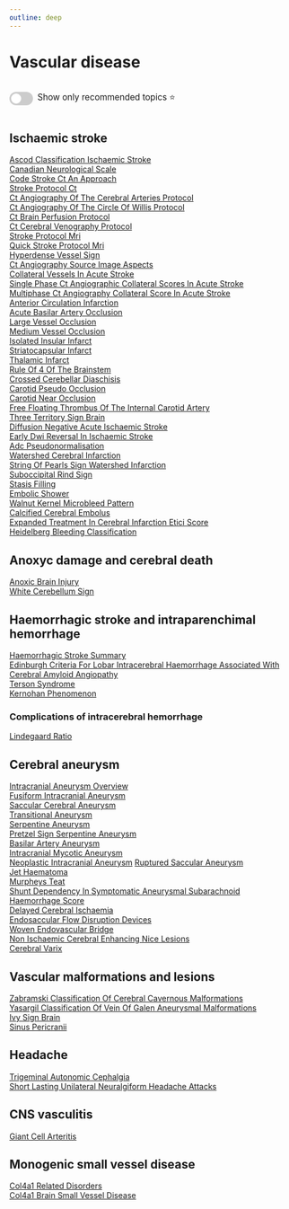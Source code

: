 ```yaml
---
outline: deep
---
```

<style>

.star-link-list {
  list-style-type: none !important;
  padding-left: 0 !important;
  margin-left: 0 !important;
}

.switch-container {
  display: flex;
  align-items: center;
  gap: 0.5rem;
  padding: 1rem 0;
  font-size: 0.95rem;
}

.switch {
  position: relative;
  display: inline-block;
  width: 42px;
  height: 24px;
}

.switch input {
  opacity: 0;
  width: 0;
  height: 0;
}

.slider {
  position: absolute;
  cursor: pointer;
  top: 0; left: 0; right: 0; bottom: 0;
  background-color: #ccc;
  border-radius: 24px;
  transition: 0.4s;
}

.slider:before {
  content: "";
  position: absolute;
  height: 18px;
  width: 18px;
  left: 3px;
  bottom: 3px;
  background-color: white;
  border-radius: 50%;
  transition: 0.4s;
}

input:checked + .slider {
  background-color: #42b983;
}

input:checked + .slider:before {
  transform: translateX(18px);
}

</style>

# Vascular disease

<div class="switch-container">
  <label class="switch">
    <input type="checkbox" id="toggle-stars">
    <span class="slider"></span>
  </label>
  <span>Show only recommended topics ⭐</span>
</div>

## Ischaemic stroke

[Ascod Classification Ischaemic Stroke](https://radiopaedia.org/articles/ascod-classification-ischaemic-stroke)  
[Canadian Neurological Scale](https://radiopaedia.org/articles/canadian-neurological-scale)  
[Code Stroke Ct An Approach](https://radiopaedia.org/articles/code-stroke-ct-an-approach)  
[Stroke Protocol Ct](https://radiopaedia.org/articles/stroke-protocol-ct)  
[Ct Angiography Of The Cerebral Arteries Protocol](https://radiopaedia.org/articles/ct-angiography-of-the-cerebral-arteries-protocol)  
[Ct Angiography Of The Circle Of Willis Protocol](https://radiopaedia.org/articles/ct-angiography-of-the-circle-of-willis-protocol)  
[Ct Brain Perfusion Protocol](https://radiopaedia.org/articles/ct-brain-perfusion-protocol)  
[Ct Cerebral Venography Protocol](https://radiopaedia.org/articles/ct-cerebral-venography-protocol)  
[Stroke Protocol Mri](https://radiopaedia.org/articles/stroke-protocol-mri)  
[Quick Stroke Protocol Mri](https://radiopaedia.org/articles/quick-stroke-protocol-mri)  
[Hyperdense Vessel Sign](https://radiopaedia.org/articles/hyperdense-vessel-sign)  
[Ct Angiography Source Image Aspects](https://radiopaedia.org/articles/ct-angiography-source-image-aspects)  
[Collateral Vessels In Acute Stroke](https://radiopaedia.org/articles/collateral-vessels-in-acute-stroke)  
[Single Phase Ct Angiographic Collateral Scores In Acute Stroke](https://radiopaedia.org/articles/single-phase-ct-angiographic-collateral-scores-in-acute-stroke-1)  
[Multiphase Ct Angiography Collateral Score In Acute Stroke](https://radiopaedia.org/articles/multiphase-ct-angiography-collateral-score-in-acute-stroke)  
[Anterior Circulation Infarction](https://radiopaedia.org/articles/anterior-circulation-infarction)  
[Acute Basilar Artery Occlusion](https://radiopaedia.org/articles/acute-basilar-artery-occlusion)  
[Large Vessel Occlusion](https://radiopaedia.org/articles/large-vessel-occlusion)  
[Medium Vessel Occlusion](https://radiopaedia.org/articles/medium-vessel-occlusion)  
[Isolated Insular Infarct](https://radiopaedia.org/articles/isolated-insular-infarct)  
[Striatocapsular Infarct](https://radiopaedia.org/articles/striatocapsular-infarct)  
[Thalamic Infarct](https://radiopaedia.org/articles/thalamic-infarct)  
[Rule Of 4 Of The Brainstem](https://radiopaedia.org/articles/rule-of-4-of-the-brainstem)  
[Crossed Cerebellar Diaschisis](https://radiopaedia.org/articles/crossed-cerebellar-diaschisis)  
[Carotid Pseudo Occlusion](https://radiopaedia.org/articles/carotid-pseudo-occlusion)  
[Carotid Near Occlusion](https://radiopaedia.org/articles/carotid-near-occlusion)  
[Free Floating Thrombus Of The Internal Carotid Artery](https://radiopaedia.org/articles/free-floating-thrombus-of-the-internal-carotid-artery)  
[Three Territory Sign Brain](https://radiopaedia.org/articles/three-territory-sign-brain)  
[Diffusion Negative Acute Ischaemic Stroke](https://radiopaedia.org/articles/diffusion-negative-acute-ischaemic-stroke)  
[Early Dwi Reversal In Ischaemic Stroke](https://radiopaedia.org/articles/early-dwi-reversal-in-ischaemic-stroke)  
[Adc Pseudonormalisation](https://radiopaedia.org/articles/adc-pseudonormalisation)  
[Watershed Cerebral Infarction](https://radiopaedia.org/articles/watershed-cerebral-infarction)  
[String Of Pearls Sign Watershed Infarction](https://radiopaedia.org/articles/string-of-pearls-sign-watershed-infarction)  
[Suboccipital Rind Sign](https://radiopaedia.org/articles/suboccipital-rind-sign)  
[Stasis Filling](https://radiopaedia.org/articles/stasis-filling)  
[Embolic Shower](https://radiopaedia.org/articles/embolic-shower-1)  
[Walnut Kernel Microbleed Pattern](https://radiopaedia.org/articles/walnut-kernel-microbleed-pattern)  
[Calcified Cerebral Embolus](https://radiopaedia.org/articles/calcified-cerebral-embolus-1)  
[Expanded Treatment In Cerebral Infarction Etici Score](https://radiopaedia.org/articles/expanded-treatment-in-cerebral-infarction-etici-score)  
[Heidelberg Bleeding Classification](https://radiopaedia.org/articles/heidelberg-bleeding-classification-1)  

## Anoxyc damage and cerebral death

[Anoxic Brain Injury](https://radiopaedia.org/articles/anoxic-brain-injury)  
[White Cerebellum Sign](https://radiopaedia.org/articles/white-cerebellum-sign)  

## Haemorrhagic stroke and intraparenchimal hemorrhage

[Haemorrhagic Stroke Summary](https://radiopaedia.org/articles/haemorrhagic-stroke-summary)  
[Edinburgh Criteria For Lobar Intracerebral Haemorrhage Associated With Cerebral Amyloid Angiopathy](https://radiopaedia.org/articles/edinburgh-criteria-for-lobar-intracerebral-haemorrhage-associated-with-cerebral-amyloid-angiopathy)  
[Terson Syndrome](https://radiopaedia.org/articles/terson-syndrome)  
[Kernohan Phenomenon](https://radiopaedia.org/articles/kernohan-phenomenon)  

### Complications of intracerebral hemorrhage

[Lindegaard Ratio](https://radiopaedia.org/articles/lindegaard-ratio)  

## Cerebral aneurysm

[Intracranial Aneurysm Overview](https://radiopaedia.org/articles/intracranial-aneurysm-overview)  
[Fusiform Intracranial Aneurysm](https://radiopaedia.org/articles/fusiform-intracranial-aneurysm)  
[Saccular Cerebral Aneurysm](https://radiopaedia.org/articles/saccular-cerebral-aneurysm)  
[Transitional Aneurysm](https://radiopaedia.org/articles/transitional-aneurysm)  
[Serpentine Aneurysm](https://radiopaedia.org/articles/serpentine-aneurysm)  
[Pretzel Sign Serpentine Aneurysm](https://radiopaedia.org/articles/pretzel-sign-serpentine-aneurysm)  
[Basilar Artery Aneurysm](https://radiopaedia.org/articles/basilar-artery-aneurysm)  
[Intracranial Mycotic Aneurysm](https://radiopaedia.org/articles/intracranial-mycotic-aneurysm)  
[Neoplastic Intracranial Aneurysm](https://radiopaedia.org/articles/neoplastic-intracranial-aneurysm)
[Ruptured Saccular Aneurysm](https://radiopaedia.org/articles/ruptured-saccular-aneurysm)  
[Jet Haematoma](https://radiopaedia.org/articles/jet-haematoma)  
[Murpheys Teat](https://radiopaedia.org/articles/murpheys-teat)  
[Shunt Dependency In Symptomatic Aneurysmal Subarachnoid Haemorrhage Score](https://radiopaedia.org/articles/shunt-dependency-in-symptomatic-aneurysmal-subarachnoid-haemorrhage-score)  
[Delayed Cerebral Ischaemia](https://radiopaedia.org/articles/delayed-cerebral-ischaemia)  
[Endosaccular Flow Disruption Devices](https://radiopaedia.org/articles/endosaccular-flow-disruption-devices)  
[Woven Endovascular Bridge](https://radiopaedia.org/articles/woven-endovascular-bridge)  
[Non Ischaemic Cerebral Enhancing Nice Lesions](https://radiopaedia.org/articles/non-ischaemic-cerebral-enhancing-nice-lesions)  
[Cerebral Varix](https://radiopaedia.org/articles/cerebral-varix)  

## Vascular malformations and lesions

[Zabramski Classification Of Cerebral Cavernous Malformations](https://radiopaedia.org/articles/zabramski-classification-of-cerebral-cavernous-malformations)  
[Yasargil Classification Of Vein Of Galen Aneurysmal Malformations](https://radiopaedia.org/articles/yasargil-classification-of-vein-of-galen-aneurysmal-malformations)  
[Ivy Sign Brain](https://radiopaedia.org/articles/ivy-sign-brain)  
[Sinus Pericranii](https://radiopaedia.org/articles/sinus-pericranii)  

## Headache

[Trigeminal Autonomic Cephalgia](https://radiopaedia.org/articles/trigeminal-autonomic-cephalgia)  
[Short Lasting Unilateral Neuralgiform Headache Attacks](https://radiopaedia.org/articles/short-lasting-unilateral-neuralgiform-headache-attacks)  

## CNS vasculitis

[Giant Cell Arteritis](https://radiopaedia.org/articles/giant-cell-arteritis)  

## Monogenic small vessel disease

[Col4a1 Related Disorders](https://radiopaedia.org/articles/col4a1-related-disorders)  
[Col4a1 Brain Small Vessel Disease](https://radiopaedia.org/articles/col4a1-brain-small-vessel-disease)  